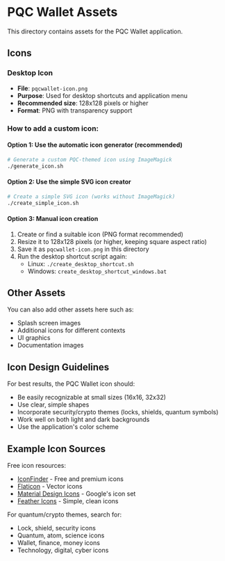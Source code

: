# PQC Wallet Assets

This directory contains assets for the PQC Wallet application.

## Icons

### Desktop Icon
- **File**: `pqcwallet-icon.png`
- **Purpose**: Used for desktop shortcuts and application menu
- **Recommended size**: 128x128 pixels or higher
- **Format**: PNG with transparency support

### How to add a custom icon:

#### Option 1: Use the automatic icon generator (recommended)
```bash
# Generate a custom PQC-themed icon using ImageMagick
./generate_icon.sh
```

#### Option 2: Use the simple SVG icon creator
```bash
# Create a simple SVG icon (works without ImageMagick)
./create_simple_icon.sh
```

#### Option 3: Manual icon creation
1. Create or find a suitable icon (PNG format recommended)
2. Resize it to 128x128 pixels (or higher, keeping square aspect ratio)
3. Save it as `pqcwallet-icon.png` in this directory
4. Run the desktop shortcut script again:
   - Linux: `./create_desktop_shortcut.sh`
   - Windows: `create_desktop_shortcut_windows.bat`

## Other Assets

You can also add other assets here such as:
- Splash screen images
- Additional icons for different contexts
- UI graphics
- Documentation images

## Icon Design Guidelines

For best results, the PQC Wallet icon should:
- Be easily recognizable at small sizes (16x16, 32x32)
- Use clear, simple shapes
- Incorporate security/crypto themes (locks, shields, quantum symbols)
- Work well on both light and dark backgrounds
- Use the application's color scheme

## Example Icon Sources

Free icon resources:
- [IconFinder](https://www.iconfinder.com/) - Free and premium icons
- [Flaticon](https://www.flaticon.com/) - Vector icons
- [Material Design Icons](https://material.io/icons/) - Google's icon set
- [Feather Icons](https://feathericons.com/) - Simple, clean icons

For quantum/crypto themes, search for:
- Lock, shield, security icons
- Quantum, atom, science icons
- Wallet, finance, money icons
- Technology, digital, cyber icons
